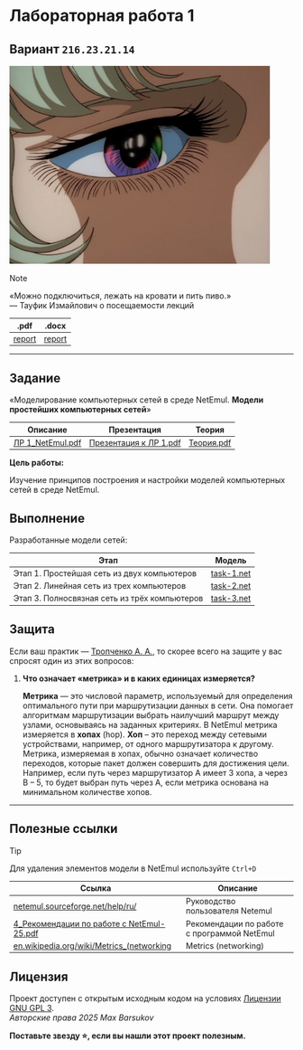 # Лабораторная работа 1

## Вариант `216.23.21.14`

<img alt="griffith" src="https://github.com/maxbarsukov/itmo/blob/master/.docs/griffith.gif" height="350">

> [!NOTE]
> «Можно подключиться, лежать на кровати и пить пиво.»\
> — Тауфик Измайлович о посещаемости лекций

|.pdf|.docx|
|-|-|
| [report](./docs/report.pdf) | [report](./docs/report.docx) |

---

## Задание

«Моделирование компьютерных сетей в среде NetEmul. **Модели простейших компьютерных сетей**»

| Описание | Презентация | Теория |
| --- | --- | --- |
| [ЛР 1_NetEmul.pdf](./ЛР%201_NetEmul.pdf) | [Презентация к ЛР 1.pdf](./Презентация%20к%20ЛР%201.pdf) | [Теория.pdf](./Теория.pdf) |

**Цель работы:**

Изучение принципов построения и настройки моделей компьютерных сетей в среде NetEmul.

## Выполнение

Разработанные модели сетей:

| Этап | Модель |
| --- | --- |
| Этап 1. Простейшая сеть из двух компьютеров | [task-1.net](./networks/task-1.net)
| Этап 2. Линейная сеть из трех компьютеров | [task-2.net](./networks/task-2.net)
| Этап 3. Полносвязная сеть из трёх компьютеров | [task-3.net](./networks/task-3.net)

## Защита

Если ваш практик — [Тропченко А. А.](https://my.itmo.ru/persons/111848), то скорее всего на защите у вас спросят один из этих вопросов:

1. **Что означает «метрика» и в каких единицах измеряется?**

   **Метрика** — это числовой параметр, используемый для определения оптимального пути при маршрутизации данных в сети. Она помогает алгоритмам маршрутизации выбрать наилучший маршрут между узлами, основываясь на заданных критериях. В NetEmul метрика измеряется в **хопах** (hop). **Хоп** – это переход между сетевыми устройствами, например, от одного маршрутизатора к другому. Метрика, измеряемая в хопах, обычно означает количество переходов, которые пакет должен совершить для достижения цели. Например, если путь через маршрутизатор A имеет 3 хопа, а через B – 5, то будет выбран путь через A, если метрика основана на минимальном количестве хопов.

---

## Полезные ссылки

> [!TIP]
> Для удаления элементов модели в NetEmul используйте `Ctrl+D`

| Ссылка | Описание |
| --- | --- |
| [netemul.sourceforge.net/help/ru/](https://netemul.sourceforge.net/help/ru/) | Руководство пользователя Netemul |
| [4_Рекомендации по работе с NetEmul-25.pdf](../../4_Рекомендации%20по%20работе%20с%20NetEmul-25.pdf) | Рекомендации по работе с программой NetEmul |
| [en.wikipedia.org/wiki/Metrics_(networking](https://en.wikipedia.org/wiki/Metrics_(networking)) | Metrics (networking) |

## Лицензия <a name="license"></a>

Проект доступен с открытым исходным кодом на условиях [Лицензии GNU GPL 3](https://opensource.org/license/gpl-3-0/). \
*Авторские права 2025 Max Barsukov*

**Поставьте звезду :star:, если вы нашли этот проект полезным.**
